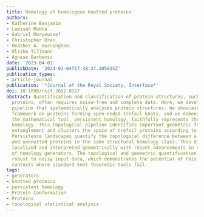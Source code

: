 ```yaml
---
title: Homology of homologous knotted proteins
authors:
- Katherine Benjamin
- Lamisah Mukta
- Gabriel Moryoussef
- Christopher Uren
- Heather A. Harrington
- Ulrike Tillmann
- Agnese Barbensi
date: '2023-04-01'
publishDate: '2024-03-04T17:38:37.105635Z'
publication_types:
- article-journal
publication: '*Journal of the Royal Society, Interface*'
doi: 10.1098/rsif.2022.0727
abstract: Quantification and classification of protein structures, such as knotted
  proteins, often requires noise-free and complete data. Here, we develop a mathematical
  pipeline that systematically analyses protein structures. We showcase this geometric
  framework on proteins forming open-ended trefoil knots, and we demonstrate that
  the mathematical tool, persistent homology, faithfully represents their structural
  homology. This topological pipeline identifies important geometric features of protein
  entanglement and clusters the space of trefoil proteins according to their depth.
  Persistence landscapes quantify the topological difference between a family of knotted
  and unknotted proteins in the same structural homology class. This difference is
  localized and interpreted geometrically with recent advancements in systematic computation
  of homology generators. The topological and geometric quantification we find is
  robust to noisy input data, which demonstrates the potential of this approach in
  contexts where standard knot theoretic tools fail.
tags:
- generators
- knotted proteins
- persistent homology
- Protein Conformation
- Proteins
- topological statistical analysis
---
```

